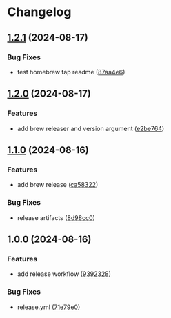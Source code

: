 # Changelog

## [1.2.1](https://github.com/eknowles/tile-packer/compare/v1.2.0...v1.2.1) (2024-08-17)


### Bug Fixes

* test homebrew tap readme ([87aa4e6](https://github.com/eknowles/tile-packer/commit/87aa4e6166e524808b280eab63f68a2f5d079baa))

## [1.2.0](https://github.com/eknowles/tile-packer/compare/v1.1.0...v1.2.0) (2024-08-17)


### Features

* add brew releaser and version argument ([e2be764](https://github.com/eknowles/tile-packer/commit/e2be7640163e69852907d2c7da19b3fd997c39db))

## [1.1.0](https://github.com/eknowles/tile-packer/compare/v1.0.0...v1.1.0) (2024-08-16)


### Features

* add brew release ([ca58322](https://github.com/eknowles/tile-packer/commit/ca58322c8fd3bb332211c4711f147d7822f876e2))


### Bug Fixes

* release artifacts ([8d98cc0](https://github.com/eknowles/tile-packer/commit/8d98cc0928ff35cb4aa333640be00515711c30a2))

## 1.0.0 (2024-08-16)


### Features

* add release workflow ([9392328](https://github.com/eknowles/tile-packer/commit/93923288af844abf02f0ab3b86a9c63e4decbe18))


### Bug Fixes

* release.yml ([71e79e0](https://github.com/eknowles/tile-packer/commit/71e79e0005192cc75535717af2de60b9664bd24f))
